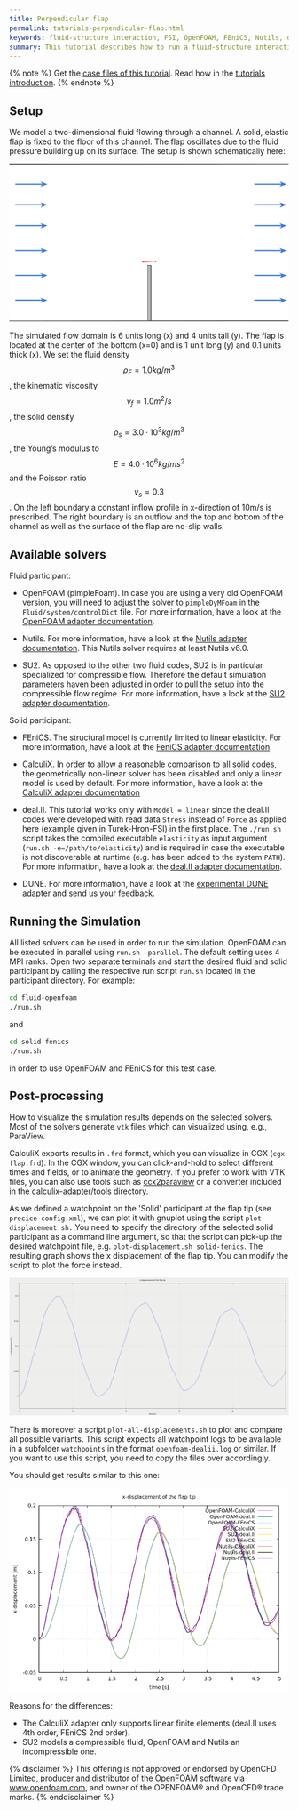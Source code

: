 ```yaml
---
title: Perpendicular flap
permalink: tutorials-perpendicular-flap.html
keywords: fluid-structure interaction, FSI, OpenFOAM, FEniCS, Nutils, deal.II, Calculix, SU2,
summary: This tutorial describes how to run a fluid-structure interaction using preCICE and any fluid-solid solver combination of our <a href="adapters-overview.html">officially provided adapter codes</a>.
---
```


{% note %}
Get the [case files of this tutorial](https://github.com/precice/tutorials/tree/master/perpendicular-flap). Read how in the [tutorials introduction](https://www.precice.org/tutorials.html).
{% endnote %}

## Setup

We model a two-dimensional fluid flowing through a channel. A solid, elastic flap is fixed to the floor of this channel. The flap oscillates due to the fluid pressure building up on its surface. The setup is shown schematically here:

![Flap setup](images/tutorials-perpendicular-flap-setup-drawing.png)

The simulated flow domain is 6 units long (x) and 4 units tall (y). The flap is located at the center of the bottom (x=0) and is 1 unit long (y) and 0.1 units thick (x). We set the fluid density $$ \rho_F= 1.0kg/m^{3} $$, the kinematic viscosity $$ \nu_f= 1.0m^{2}/s $$, the solid density $$ \rho_s= 3.0·10^{3}kg/m^{3} $$, the Young’s modulus to $$ E= 4.0·10^{6} kg/ms^{2} $$ and the Poisson ratio $$ \nu_s = 0.3 $$. On the left boundary a constant inflow profile in x-direction of 10m/s is prescribed. The right boundary is an outflow and the top and bottom of the channel as well as the surface of the flap are no-slip walls.

## Available solvers

Fluid participant:

* OpenFOAM (pimpleFoam). In case you are using a very old OpenFOAM version, you will need to adjust the solver to `pimpleDyMFoam` in the `Fluid/system/controlDict` file. For more information, have a look at the [OpenFOAM adapter documentation](https://www.precice.org/adapter-openfoam-overview.html).

* Nutils. For more information, have a look at the [Nutils adapter documentation](https://www.precice.org/adapter-nutils.html). This Nutils solver requires at least Nutils v6.0.

* SU2. As opposed to the other two fluid codes, SU2 is in particular specialized for compressible flow. Therefore the default simulation parameters haven been adjusted in order to pull the setup into the compressible flow regime. For more information, have a look at the [SU2 adapter documentation](https://www.precice.org/adapter-su2-overview.html).

Solid participant:

* FEniCS. The structural model is currently limited to linear elasticity. For more information, have a look at the [FeniCS adapter documentation](https://www.precice.org/adapter-fenics.html).

* CalculiX. In order to allow a reasonable comparison to all solid codes, the geometrically non-linear solver has been disabled and only a linear model is used by default. For more information, have a look at the [CalculiX adapter documentation](https://www.precice.org/adapter-calculix-overview.html)

* deal.II. This tutorial works only with `Model = linear` since the deal.II codes were developed with read data `Stress` instead of `Force` as applied here (example given in Turek-Hron-FSI) in the first place. The `./run.sh` script takes the compiled executable `elasticity` as input argument (`run.sh -e=/path/to/elasticity`) and is required in case the executable is not discoverable at runtime (e.g. has been added to the system `PATH`). For more information, have a look at the [deal.II adapter documentation](https://www.precice.org/adapter-dealii-overview.html).

* DUNE. For more information, have a look at the [experimental DUNE adapter](https://github.com/precice/dune-adapter) and send us your feedback.

## Running the Simulation

All listed solvers can be used in order to run the simulation. OpenFOAM can be executed in parallel using `run.sh -parallel`. The default setting uses 4 MPI ranks. Open two separate terminals and start the desired fluid and solid participant by calling the respective run script `run.sh` located in the participant directory. For example:

```bash
cd fluid-openfoam
./run.sh
```

and

```bash
cd solid-fenics
./run.sh
```

in order to use OpenFOAM and FEniCS for this test case.

## Post-processing

How to visualize the simulation results depends on the selected solvers. Most of the solvers generate `vtk` files which can visualized using, e.g., ParaView.

CalculiX exports results in `.frd` format, which you can visualize in CGX (`cgx flap.frd`). In the CGX window, you can click-and-hold to select different times and fields, or to animate the geometry. If you prefer to work with VTK files, you can also use tools such as [ccx2paraview](https://github.com/calculix/ccx2paraview) or a converter included in the [calculix-adapter/tools](https://github.com/precice/calculix-adapter/tree/master/tools) directory.

As we defined a watchpoint on the 'Solid' participant at the flap tip (see `precice-config.xml`), we can plot it with gnuplot using the script `plot-displacement.sh.` You need to specify the directory of the selected solid participant as a command line argument, so that the script can pick-up the desired watchpoint file, e.g. `plot-displacement.sh solid-fenics`. The resulting graph shows the x displacement of the flap tip. You can modify the script to plot the force instead.

![Flap watchpoint](images/tutorials-perpendicular-flap-displacement-watchpoint.png)

There is moreover a script `plot-all-displacements.sh` to plot and compare all possible variants. This script expects all watchpoint logs to be available in a subfolder `watchpoints` in the format `openfoam-dealii.log` or similar. If you want to use this script, you need to copy the files over accordingly.

You should get results similar to this one:

![All flap watchpoints](images/tutorials-perpendicular-flap-displacement-all-watchpoints.png)

Reasons for the differences:

* The CalculiX adapter only supports linear finite elements (deal.II uses 4th order, FEniCS 2nd order).
* SU2 models a compressible fluid, OpenFOAM and Nutils an incompressible one.  

{% disclaimer %}
This offering is not approved or endorsed by OpenCFD Limited, producer and distributor of the OpenFOAM software via www.openfoam.com, and owner of the OPENFOAM®  and OpenCFD®  trade marks.
{% enddisclaimer %}
